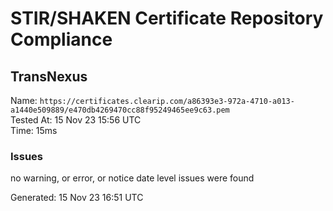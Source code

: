 # STIR/SHAKEN Certificate Repository Compliance

## TransNexus

Name: `https://certificates.clearip.com/a86393e3-972a-4710-a013-a1440e509889/e470db4269470cc88f95249465ee9c63.pem`\
Tested At: 15 Nov 23 15:56 UTC\
Time: 15ms

### Issues

no warning, or error, or notice date level issues were found

Generated: 15 Nov 23 16:51 UTC